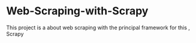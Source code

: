 # Web-Scraping-with-Scrapy
This project is a about web scraping with the principal framework for this , Scrapy
